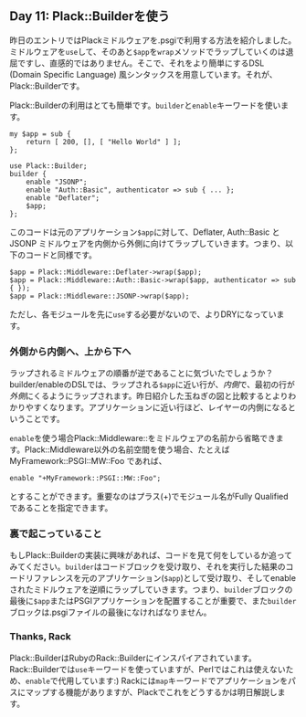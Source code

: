 ## Day 11: Plack::Builderを使う

昨日のエントリではPlackミドルウェアを.psgiで利用する方法を紹介しました。ミドルウェアを`use`して、そのあと`$app`を`wrap`メソッドでラップしていくのは退屈ですし、直感的ではありません。そこで、それをより簡単にするDSL (Domain Specific Language) 風シンタックスを用意しています。それが、Plack::Builderです。

Plack::Builderの利用はとても簡単です。`builder`と`enable`キーワードを使います。

    my $app = sub { 
        return [ 200, [], [ "Hello World" ] ];
    };
    
    use Plack::Builder;
    builder {
        enable "JSONP";
        enable "Auth::Basic", authenticator => sub { ... };
        enable "Deflater";
        $app;
    };

このコードは元のアプリケーション`$app`に対して、Deflater, Auth::Basic と JSONP ミドルウェアを内側から外側に向けてラップしていきます。つまり、以下のコードと同様です。

    $app = Plack::Middleware::Deflater->wrap($app);
    $app = Plack::Middleware::Auth::Basic->wrap($app, authenticator => sub { });
    $app = Plack::Middleware::JSONP->wrap($app);

ただし、各モジュールを先に`use`する必要がないので、よりDRYになっています。

### 外側から内側へ、上から下へ

ラップされるミドルウェアの順番が逆であることに気づいたでしょうか？builder/enableのDSLでは、ラップされる`$app`に近い行が、*内側*で、最初の行が*外側*にくるようにラップされます。昨日紹介した玉ねぎの図と比較するとよりわかりやすくなります。アプリケーションに近い行ほど、レイヤーの内側になるということです。

`enable`を使う場合Plack::Middleware::をミドルウェアの名前から省略できます。Plack::Middleware以外の名前空間を使う場合、たとえば MyFramework::PSGI::MW::Foo であれば、

    enable "+MyFramework::PSGI::MW::Foo";

とすることができます。重要なのはプラス(+)でモジュール名がFully Qualified であることを指定できます。

### 裏で起こっていること

もしPlack::Builderの実装に興味があれば、コードを見て何をしているか追ってみてください。`builder`はコードブロックを受け取り、それを実行した結果のコードリファレンスを元のアプリケーション(`$app`)として受け取り、そしてenableされたミドルウェアを逆順にラップしていきます。つまり、`builder`ブロックの最後に`$app`またはPSGIアプリケーションを配置することが重要で、また`builder`ブロックは.psgiファイルの最後になければなりません。

### Thanks, Rack

Plack::BuilderはRubyのRack::Builderにインスパイアされています。Rack::Builderでは`use`キーワードを使っていますが、Perlではこれは使えないため、`enable`で代用しています:) Rackには`map`キーワードでアプリケーションをパスにマップする機能がありますが、Plackでこれをどうするかは明日解説します。
